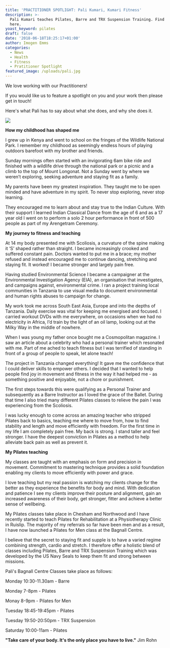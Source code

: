 ```yaml
---
title: 'PRACTITIONER SPOTLIGHT: Pali Kumari, Kumari Fitness'
description: >-
  Pali Kumari teaches Pilates, Barre and TRX Suspension Training. Find out more
  here. 
yoast_keyword: pilates
draft: false
date: '2018-06-18T18:25:17+01:00'
author: Imogen Emms
categories:
  - News
  - Health
  - Fitness
  - Pratitioner Spotlight
featured_image: /uploads/pali.jpg
---
```

We love working with our Practitioners!

If you would like us to feature a spotlight on you and your work then please get in touch!

Here's what Pali has to say about what she does, and why she does it.

![](/uploads/pali.jpg)

**How my childhood has shaped me** 

I grew up in Kenya and went to school on the fringes of the Wildlife National Park. I remember my childhood as seemingly endless hours of playing outdoors barefoot with my brother and friends.

Sunday mornings often started with an invigorating 6am bike ride and finished with a wildlife drive through the national park or a picnic and a climb to the top of Mount Longonat. Not a Sunday went by where we weren’t exploring, seeking adventure and staying fit as a family. 

My parents have been my greatest inspiration. They taught me to be open minded and have adventure in my spirit. To never stop exploring, never stop learning.

They encouraged me to learn about and stay true to the Indian Culture. With their support I learned Indian Classical Dance from the age of 6 and as a 17 year old I went on to perform a solo 2 hour performance in front of 500 people as part of my Arengetram Ceremony.

**My journey to fitness and teaching**

At 14 my body presented me with Scoliosis, a curvature of the spine making it ‘S’ shaped rather than straight. I became increasingly crooked and suffered constant pain. Doctors wanted to put me in a brace; my mother refused and instead encouraged me to continue dancing, stretching and staying fit. It worked! I became stronger and largely pain free.

Having studied Environmental Science I became a campaigner at the Environmental Investigation Agency (EIA), an organisation that investigates, and campaigns against, environmental crime.  I ran a project training local communities in Tanzania to use visual media to document environmental and human rights abuses to campaign for change. 

My work took me across South East Asia, Europe and into the depths of Tanzania. Daily exercise was vital for keeping me energised and focused. I carried workout DVDs with me everywhere, on occasions when we had no electricity in Africa, I’d train by the light of an oil lamp, looking out at the Milky Way in the middle of nowhere.

When I was young my father once bought me a Cosmopolitan magazine. I saw an article about a celebrity who had a personal trainer which resonated with me. Part of me ached to teach fitness but I was terrified of standing in front of a group of people to speak, let alone teach!

The project in Tanzania changed everything! It gave me the confidence that I could deliver skills to empower others. I decided that I wanted to help people find joy in movement and fitness in the way it had helped me - as something positive and enjoyable, not a chore or punishment.

The first steps towards this were qualifying as a Personal Trainer and subsequently as a Barre Instructor as I loved the grace of the Ballet. During that time I also tried many different Pilates classes to relieve the pain I was experiencing from the Scoliosis.

I was lucky enough to come across an amazing teacher who stripped Pilates back to basics, teaching me where to move from, how to find stability and length and move efficiently with freedom. For the first time in my life I am completely pain free. My back is strong. I stand taller and feel stronger. I have the deepest conviction in Pilates as a method to help alleviate back pain as well as prevent it. 

**My Pilates teaching**

My classes are taught with an emphasis on form and precision in movement. Commitment to mastering technique provides a solid foundation enabling my clients to move efficiently with power and grace. 

I love teaching but my real passion is watching my clients change for the better as they experience the benefits for body and mind. With dedication and patience I see my clients improve their posture and alignment, gain an increased awareness of their body, get stronger, fitter and achieve a better sense of wellbeing.

My Pilates classes take place in Chesham and Northwood and I have recently started to teach Pilates for Rehabilitation at a Physiotherapy Clinic in Ruislip. The majority of my referrals so far have been men and as a result, I have now launched a Pilates for Men class at the Bagnall Centre.

I believe that the secret to staying fit and supple is to have a varied regime combining strength, cardio and stretch. I therefore offer a holistic blend of classes including Pilates, Barre and TRX Suspension Training which was developed by the US Navy Seals to keep them fit and strong between missions.

Pali's Bagnall Centre Classes take place as follows: 

Monday 10:30-11.30am - Barre

Monday 7-8pm - Pilates

Monay 8-9pm - Pilates for Men

Tuesday 18:45-19:45pm - Pilates

Tuesday 19:50-20:50pm - TRX Suspension

Saturday 10:00-11am - Pilates

**"Take care of your body. It's the only place you have to live."**
Jim Rohn
